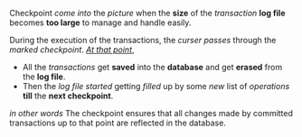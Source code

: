 Checkpoint *come into* the *picture* when the **size** of the *transaction* **log file** becomes **too large** to manage and handle easily.

During the execution of the transactions, the *curser* *passes* through the *marked checkpoint*.
<u>*At that point*</u>,
- All the *transactions* get **saved** into the **database** and get **erased** from the **log file**.
- Then the *log file* *started* getting *filled* up by some *new* list of *operations* **till** the **next checkpoint**.

*in other words*
The checkpoint ensures that all changes made by committed transactions up to that point are reflected in the database.
